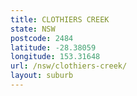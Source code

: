 ```yaml
---
title: CLOTHIERS CREEK
state: NSW
postcode: 2484
latitude: -28.38059
longitude: 153.31648
url: /nsw/clothiers-creek/
layout: suburb
---
```

